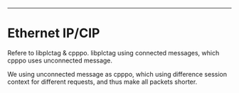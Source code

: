 ---
# Ethernet IP/CIP

Refere to libplctag & cpppo. libplctag using connected messages, which cpppo uses unconnected message.

We using unconnected message as cpppo, which using difference session context for different requests, and thus make all packets shorter.


